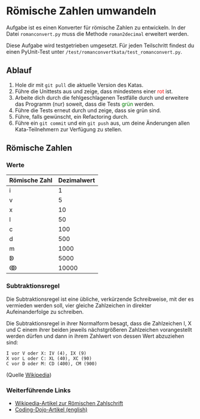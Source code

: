 # Römische Zahlen umwandeln

Aufgabe ist es einen Konverter für römische Zahlen zu entwickeln. In der Datei `romanconvert.py` muss die Methode 
`roman2decimal` erweitert werden.

Diese Aufgabe wird testgetrieben umgesetzt. Für jeden Teilschritt findest du einen PyUnit-Test unter 
`/test/romanconvertkata/test_romanconvert.py`.

## Ablauf
1. Hole dir mit `git pull` die aktuelle Version des Katas.
1. Führe die Unittests aus und zeige, dass mindestens einer <span style="color:red">rot</span> ist. 
2. Arbeite dich durch die fehlgeschlagenen Testfälle durch und erweitere das Programm (nur) soweit, dass die Tests 
<span style="color:green">grün</span> werden.
3. Führe die Tests erneut durch und zeige, dass sie grün sind.
4. Führe, falls gewünscht, ein Refactoring durch.
5. Führe ein `git commit` und ein `git push` aus, um deine Änderungen allen Kata-Teilnehmern zur Verfügung zu stellen.

## Römische Zahlen
### Werte
Römische Zahl | Dezimalwert
------------- | -----------
i | 1
v | 5
x | 10
l | 50
c | 100
d | 500
m | 1000
ↁ | 5000
ↂ | 10000

### Subtraktionsregel
Die Subtraktionsregel ist eine übliche, verkürzende Schreibweise, mit der es vermieden werden soll, vier gleiche 
Zahlzeichen in direkter Aufeinanderfolge zu schreiben.

Die Subtraktionsregel in ihrer Normalform besagt, dass die Zahlzeichen I, X und C einem ihrer beiden jeweils 
nächstgrößeren Zahlzeichen vorangestellt werden dürfen und dann in ihrem Zahlwert von dessen Wert abzuziehen sind:

    I vor V oder X: IV (4), IX (9)
    X vor L oder C: XL (40), XC (90)
    C vor D oder M: CD (400), CM (900)
(Quelle [Wikipedia](https://de.wikipedia.org/wiki/R%C3%B6mische_Zahlschrift))
### Weiterführende Links
* [Wikipedia-Artikel zur Römischen Zahlschrift](https://de.wikipedia.org/wiki/R%C3%B6mische_Zahlschrift)
* [Coding-Dojo-Artikel (english)](https://codingdojo.org/kata/RomanNumerals/)